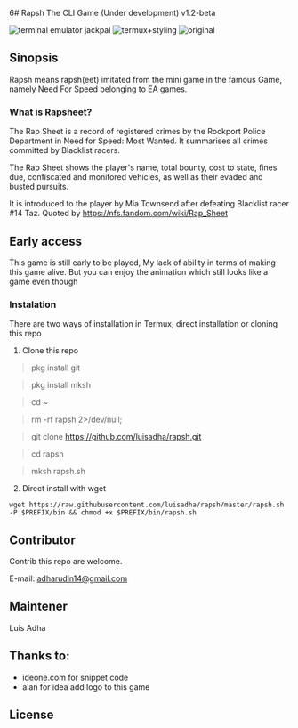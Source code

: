 6# Rapsh The CLI Game (Under development) v1.2-beta 

![terminal emulator jackpal](./rapsheet_demo.png)
![termux+styling](./imagesss-01.jpeg)
![original](./imagess.jpeg)
## Sinopsis

Rapsh means rapsh(eet) imitated from the mini game in the famous Game, namely Need For Speed ​​belonging to EA games.

### What is Rapsheet?

The Rap Sheet is a record of registered crimes by the Rockport Police Department in Need for Speed: Most Wanted. It summarises all crimes committed by Blacklist racers.

The Rap Sheet shows the player's name, total bounty, cost to state, fines due, confiscated and monitored vehicles, as well as their evaded and busted pursuits.

It is introduced to the player by Mia Townsend after defeating Blacklist racer #14 Taz.
Quoted by https://nfs.fandom.com/wiki/Rap_Sheet

## Early access
This game is still early to be played, My lack of ability in terms of making this game alive. But you can enjoy the animation which still looks like a game even though

### Instalation
There are two ways of installation in Termux, direct installation or cloning this repo

1. Clone this repo

> pkg install git

> pkg install mksh

> cd ~

> rm -rf rapsh 2>/dev/null;

> git clone https://github.com/luisadha/rapsh.git

> cd rapsh

> mksh rapsh.sh

 
2. Direct install with wget

```
wget https://raw.githubusercontent.com/luisadha/rapsh/master/rapsh.sh -P $PREFIX/bin && chmod +x $PREFIX/bin/rapsh.sh
```

## Contributor
Contrib this repo are welcome.

E-mail: adharudin14@gmail.com

## Maintener

Luis Adha

## Thanks to:
- ideone.com for snippet code
- alan for idea add logo to this game

## License

